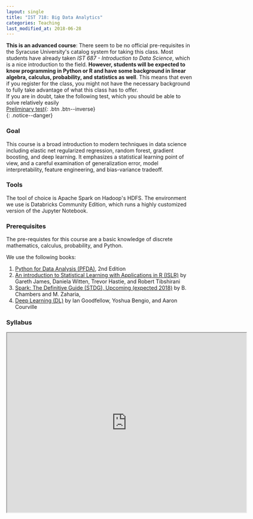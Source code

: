 ```yaml
---
layout: single
title: "IST 718: Big Data Analytics"
categories: Teaching
last_modified_at: 2018-06-28
---
```


__This is an advanced course__: There seem to be no official pre-requisites
 in the Syracuse University's catalog system for taking this class. 
Most students have already taken _IST 687 - Introduction to Data Science_, 
which is a nice introduction to the field. __However, students will be
expected to know programming in Python or R and have
some background in linear algebra, calculus, probability, and statistics as well__. This means
that even if you register for the class, you might not have the necessary
background to fully take advantage of what this class has to offer.  
If you are in doubt, take the following test, which you should be able to solve relatively
easily  
[<i class="far fa-file-pdf"></i> Preliminary test](/assets/pdf/preliminary_test_ist718.pdf){: .btn .btn--inverse}  
{: .notice--danger}



### Goal 

This course is a broad introduction to modern techniques in data science including elastic net regularized regression, random forest, gradient boosting, and deep learning. It emphasizes a statistical learning point of view, and a careful examination of generalization error, model interpretability, feature engineering, and bias-variance tradeoff.

### Tools

The tool of choice is Apache Spark on Hadoop's HDFS. The environment we use is Databricks Community Edition, which runs a highly customized version of the Jupyter Notebook.  

### Prerequisites

The pre-requistes for this course are a basic knowledge of discrete mathematics, calculus, probability, and Python.

We use the following books:

1. [Python for Data Analysis (PFDA)](https://github.com/wesm/pydata-book), 2nd Edition
1. [An introduction to Statistical Learning with Applications in R (ISLR)](http://www-bcf.usc.edu/~gareth/ISL/ISLR%20Sixth%20Printing.pdf) by Gareth James, Daniela Witten, Trevor Hastie, and Robert Tibshirani
1. [Spark: The Definitive Guide (STDG), Upcoming (expected 2018)](http://go.databricks.com/definitive-guide-apache-spark) by B. Chambers and M. Zaharia,
1. [Deep Learning (DL)](http://www.deeplearningbook.org/) by Ian Goodfellow, Yoshua Bengio, and Aaron Courville


### Syllabus

<iframe src="https://drive.google.com/file/d/1q-ibQUpdTxZQOUAU4bhn-F1BuXS3BXvS/preview" width="640" height="480"></iframe>